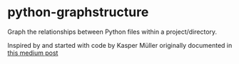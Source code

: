 # python-graphstructure
Graph the relationships between Python files within a project/directory.

Inspired by and started with code by Kasper Müller originally documented in [this medium post](https://towardsdatascience.com/building-a-map-of-your-python-project-using-graph-technology-visualize-your-code-6764e81f3500)